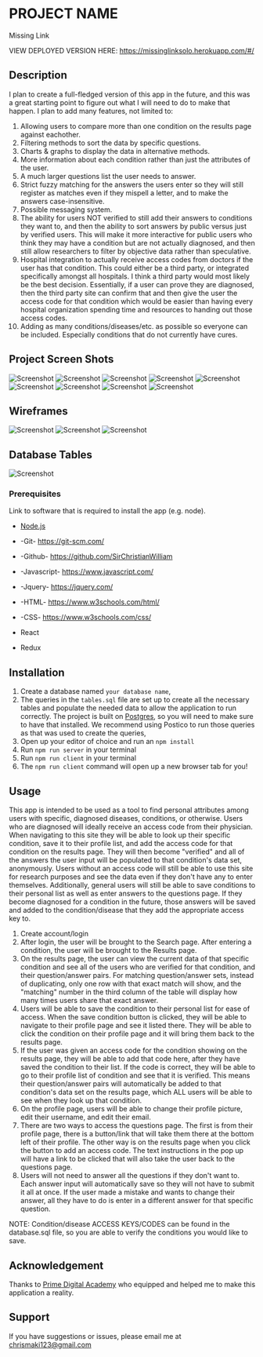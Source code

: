 # PROJECT NAME
Missing Link

VIEW DEPLOYED VERSION HERE: https://missinglinksolo.herokuapp.com/#/

## Description

I plan to create a full-fledged version of this app in the future, and this was a great starting point to figure out what I will need to do to make that happen. I plan to add many features, not limited to:
1. Allowing users to compare more than one condition on the results page against eachother.
2. Filtering methods to sort the data by specific questions.
3. Charts & graphs to display the data in alternative methods. 
4. More information about each condition rather than just the attributes of the user. 
5. A much larger questions list the user needs to answer.
6. Strict fuzzy matching for the answers the users enter so they will still register as matches even if they mispell a letter, and to make the answers case-insensitive. 
7. Possible messaging system.
8. The ability for users NOT verified to still add their answers to conditions they want to, and then the ability to sort answers by public versus just by verified users. This will make it more interactive for public users who think they may have a condition but are not actually diagnosed, and then still allow researchers to filter by objective data rather than speculative. 
9. Hospital integration to actually receive access codes from doctors if the user has that condition. This could either be a third party, or integrated specifically amongst all hospitals. I think a third party would most likely be the best decision. Essentially, if a user can prove they are diagnosed, then the third party site can confirm that and then give the user the access code for that condition which would be easier than having every hospital organization spending time and resources to handing out those access codes.
10. Adding as many conditions/diseases/etc. as possible so everyone can be included. Especially conditions that do not currently have cures. 

## Project Screen Shots

![Screenshot](./public/login.png)
![Screenshot](./public/search.png)
![Screenshot](./public/search2.png)
![Screenshot](./public/results.png)
![Screenshot](./public/results2.png)
![Screenshot](./public/results3.png)
![Screenshot](./public/profile.png)
![Screenshot](./public/profile2.png)
![Screenshot](./public/questions.png)

## Wireframes

![Screenshot](./public/wireframe1.png)
![Screenshot](./public/wireframe2.png)
![Screenshot](./public/wireframe3.png)

## Database Tables
![Screenshot](./public/db.png)

### Prerequisites

Link to software that is required to install the app (e.g. node).

- [Node.js](https://nodejs.org/en/)

- -Git- https://git-scm.com/ 

- -Github- https://github.com/SirChristianWilliam 

- -Javascript- https://www.javascript.com/ 

- -Jquery- https://jquery.com/ 

- -HTML- https://www.w3schools.com/html/ 

- -CSS- https://www.w3schools.com/css/

- React

- Redux

## Installation

1. Create a database named `your database name`,
2. The queries in the `tables.sql` file are set up to create all the necessary tables and populate the needed data to allow the application to run correctly. The project is built on [Postgres](https://www.postgresql.org/download/), so you will need to make sure to have that installed. We recommend using Postico to run those queries as that was used to create the queries, 
3. Open up your editor of choice and run an `npm install`
4. Run `npm run server` in your terminal
5. Run `npm run client` in your terminal
6. The `npm run client` command will open up a new browser tab for you!

## Usage

This app is intended to be used as a tool to find personal attributes among users with specific, diagnosed diseases, conditions, or otherwise. Users who are diagnosed will ideally receive an access code from their physician. When navigating to this site they will be able to look up their specific condition, save it to their profile list, and add the access code for that condition on the results page. They will then become "verified" and all of the answers the user input will be populated to that condition's data set, anonymously. Users without an access code will still be able to use this site for research purposes and see the data even if they don't have any to enter themselves. Additionally, general users will still be able to save conditions to their personal list as well as enter answers to the questions page. If they become diagnosed for a condition in the future, those answers will be saved and added to the condition/disease that they add the appropriate access key to. 

1. Create account/login
2. After login, the user will be brought to the Search page. After entering a condition, the user will be brought to the Results page. 
3. On the results page, the user can view the current data of that specific condition and see all of the users who are verified for that condition, and their question/answer pairs. For matching question/answer sets, instead of duplicating, only one row with that exact match will show, and the "matching" number in the third column of the table will display how many times users share that exact answer.
4. Users will be able to save the condition to their personal list for ease of access. When the save condition button is clicked, they will be able to navigate to their profile page and see it listed there. They will be able to click the condition on their profile page and it will bring them back to the results page. 
5. If the user was given an access code for the condition showing on the results page, they will be able to add that code here, after they have saved the condition to their list. If the code is correct, they will be able to go to their profile list of condition and see that it is verified. This means their question/answer pairs will automatically be added to that condition's data set on the results page, which ALL users will be able to see when they look up that condition. 
6. On the profile page, users will be able to change their profile picture, edit their username, and edit their email. 
7. There are two ways to access the questions page. The first is from their profile page, there is a button/link that will take them there at the bottom left of their profile. The other way is on the results page when you click the button to add an access code. The text instructions in the pop up will have a link to be clicked that will also take the user back to the questions page. 
8.  Users will not need to answer all the questions if they don't want to. Each answer input will automatically save so they will not have to submit it all at once. If the user made a mistake and wants to change their answer, all they have to do is enter in a different answer for that specific question. 

NOTE: Condition/disease ACCESS KEYS/CODES can be found in the database.sql file, so you are able to verify the conditions you would
like to save.

## Acknowledgement
Thanks to [Prime Digital Academy](www.primeacademy.io) who equipped and helped me to make this application a reality.

## Support
If you have suggestions or issues, please email me at [chrismaki123@gmail.com](https://www.linkedin.com/in/christian-maki/)
